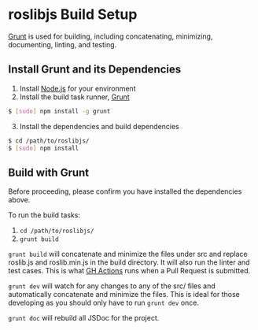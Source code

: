 # roslibjs Build Setup

[Grunt](http://gruntjs.com/) is used for building, including concatenating, minimizing, documenting, linting, and testing.

## Install Grunt and its Dependencies

 1. Install [Node.js](http://nodejs.org/) for your environment
 2. Install the build task runner, [Grunt](http://gruntjs.com/)

```bash
$ [sudo] npm install -g grunt
```
 3. Install the dependencies and build dependencies

```bash
$ cd /path/to/roslibjs/
$ [sudo] npm install
```

## Build with Grunt

Before proceeding, please confirm you have installed the dependencies above.

To run the build tasks:

 1. `cd /path/to/roslibjs/`
 2. `grunt build`

`grunt build` will concatenate and minimize the files under src and replace roslib.js and roslib.min.js in the build directory. It will also run the linter and test cases. This is what [GH Actions](https://github.com/RobotWebTools/roslibjs/actions) runs when a Pull Request is submitted.

`grunt dev` will watch for any changes to any of the src/ files and automatically concatenate and minimize the files. This is ideal for those developing as you should only have to run `grunt dev` once.

`grunt doc` will rebuild all JSDoc for the project.
